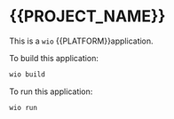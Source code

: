 # {{PROJECT_NAME}}

This is a `wio` {{PLATFORM}}application.

To build this application:
```bash
wio build
```

To run this application:
```bash
wio run
```
